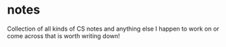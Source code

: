 # notes

Collection of all kinds of CS notes and anything else I happen to work on or come across that is worth writing down!

